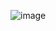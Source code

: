 ![image](https://github.com/khushipatel04/Glassmorphism-Music-App/assets/98440458/6cc490de-0c69-43c0-8de0-415c44abe9c0)

